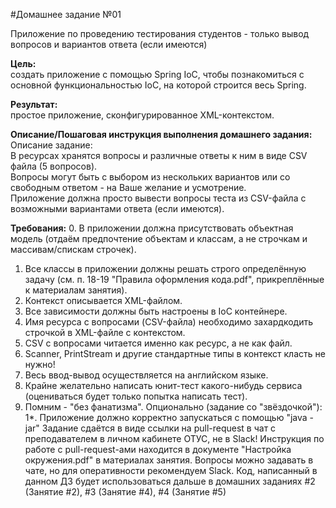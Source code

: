 #Домашнее задание №01

Приложение по проведению тестирования студентов - только вывод вопросов и вариантов ответа (если имеются)

**Цель:**\
создать приложение с помощью Spring IoC, чтобы познакомиться с основной функциональностью IoC, на которой строится весь Spring.

**Результат:**\
простое приложение, сконфигурированное XML-контекстом.

**Описание/Пошаговая инструкция выполнения домашнего задания:**\
Описание задание:\
В ресурсах хранятся вопросы и различные ответы к ним в виде CSV файла (5 вопросов).\
Вопросы могут быть с выбором из нескольких вариантов или со свободным ответом - на Ваше желание и усмотрение.\
Приложение должна просто вывести вопросы теста из CSV-файла с возможными вариантами ответа (если имеются).

**Требования:**
0. В приложении должна присутствовать объектная модель (отдаём предпочтение объектам и классам, а не строчкам и массивам/спискам строчек).
1. Все классы в приложении должны решать строго определённую задачу (см. п. 18-19 "Правила оформления кода.pdf", прикреплённые к материалам занятия).
2. Контекст описывается XML-файлом.
3. Все зависимости должны быть настроены в IoC контейнере.
4. Имя ресурса с вопросами (CSV-файла) необходимо захардкодить строчкой в XML-файле с контекстом.
5. CSV с вопросами читается именно как ресурс, а не как файл.
6. Scanner, PrintStream и другие стандартные типы в контекст класть не нужно!
7. Весь ввод-вывод осуществляется на английском языке.
8. Крайне желательно написать юнит-тест какого-нибудь сервиса (оцениваться будет только попытка написать тест).
9. Помним - "без фанатизма". Опционально (задание со "звёздочкой"): 1*. Приложение должно корректно запускаться с помощью "java -jar" Задание сдаётся в виде ссылки на pull-request в чат с преподавателем в личном кабинете ОТУС, не в Slack! Инструкция по работе с pull-request-ами находится в документе "Настройка окружения.pdf" в материалах занятия. Вопросы можно задавать в чате, но для оперативности рекомендуем Slack. Код, написанный в данном ДЗ будет использоваться дальше в домашних заданиях #2 (Занятие #2), #3 (Занятие #4), #4 (Занятие #5)